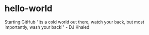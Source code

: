 # hello-world
Starting GitHub
"Its a cold world out there, watch your back, but most importantly, wash your back!" - DJ Khaled


